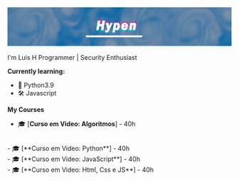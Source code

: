 <img src="/arq/banner.png"/>

I'm Luis H
Programmer | Security Enthusiast

**Currently learning:**

- 🐍 Python3.9</br>
- 🛠 Javascript

**My Courses**

- 🎓 [**Curso em Video: Algoritmos**] - 40h
</br>
- 🎓 [**Curso em Video: Python**] - 40h
</br>
- 🎓 [**Curso em Video: JavaScript**] - 40h
</br>
- 🎓 [**Curso em Video: Html, Css e JS**] - 40h
